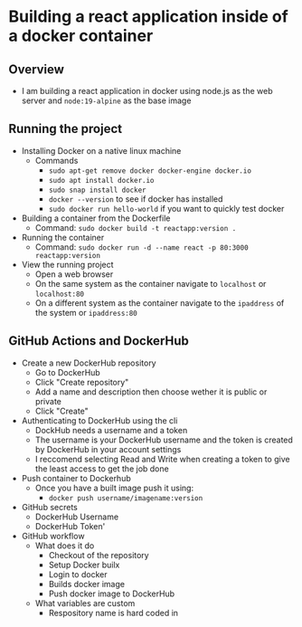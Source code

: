 # Building a react application inside of a docker container

## Overview

- I am building a react application in docker using node.js as the web server and `node:19-alpine` as the base image

## Running the project

- Installing Docker on a native linux machine
    - Commands
        - `sudo apt-get remove docker docker-engine docker.io`
        - `sudo apt install docker.io`
        - `sudo snap install docker`
        - `docker --version` to see if docker has installed
        - `sudo docker run hello-world` if you want to quickly test docker
- Building a container from the Dockerfile
    - Command: `sudo docker build -t reactapp:version .`
- Running the container
    - Command: `sudo docker run -d --name react -p 80:3000 reactapp:version`
- View the running project
    - Open a web browser
    - On the same system as the container navigate to `localhost` or `localhost:80`
    - On a different system as the container navigate to the `ipaddress` of the system or `ipaddress:80`

## GitHub Actions and DockerHub

- Create a new DockerHub repository
    - Go to DockerHub
    - Click "Create repository"
    - Add a name and description then choose wether it is public or private
    - Click "Create"
- Authenticating to DockerHub using the cli
    - DockHub needs a username and a token
    - The username is your DockerHub username and the token is created by DockerHub in your account settings
    - I reccomend selecting Read and Write when creating a token to give the least access to get the job done
- Push container to Dockerhub
    - Once you have a built image push it using:
        - `docker push username/imagename:version`
- GitHub secrets
    - DockerHub Username
    - DockerHub Token'
- GitHub workflow
    - What does it do
        - Checkout of the repository
        - Setup Docker builx
        - Login to docker
        - Builds docker image
        - Push docker image to DockerHub
    - What variables are custom
        - Respository name is hard coded in

